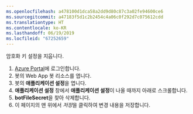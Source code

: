 ```yaml
---
ms.openlocfilehash: a478100d1dca58a2dd9d80c87c3a02fe94600ce6
ms.sourcegitcommit: a47183f5d1c2b2454c4a06c0f292d7c075612cdd
ms.translationtype: HT
ms.contentlocale: ko-KR
ms.lasthandoff: 06/19/2019
ms.locfileid: "67252659"
---
```

암호화 키 설정을 지웁니다.

1. [Azure Portal](http://portal.azure.com/)에 로그인합니다.
1. 봇의 Web App 봇 리소스를 엽니다.
1. 봇의 **애플리케이션 설정**을 엽니다.
1. **애플리케이션 설정** 창에서 **애플리케이션 설정**이 나올 때까지 아래로 스크롤합니다.
1. **botFileSecret**을 찾아 삭제합니다.
1. 이 페이지의 맨 위에서 *저장*을 클릭하여 변경 내용을 저장합니다.
